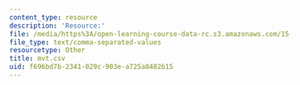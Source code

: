 ```yaml
---
content_type: resource
description: 'Resource:'
file: /media/https%3A/open-learning-course-data-rc.s3.amazonaws.com/15-071-the-analytics-edge-spring-2017/f696bd7b2341029c903ea725a8482b15_mvt.csv
file_type: text/comma-separated-values
resourcetype: Other
title: mvt.csv
uid: f696bd7b-2341-029c-903e-a725a8482b15
---
```

